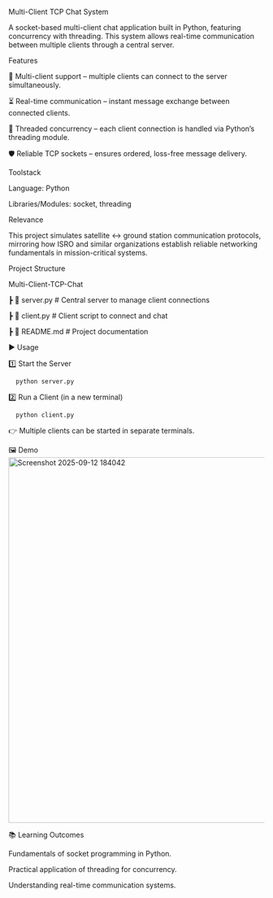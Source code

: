 Multi-Client TCP Chat System

  A socket-based multi-client chat application built in Python, featuring concurrency with threading. This system allows real-time communication between multiple clients through a central server.

Features

  📡 Multi-client support – multiple clients can connect to the server simultaneously.

  ⏳ Real-time communication – instant message exchange between connected clients.

  🧵 Threaded concurrency – each client connection is handled via Python’s threading module.

  🛡️ Reliable TCP sockets – ensures ordered, loss-free message delivery.

Toolstack

  Language: Python

  Libraries/Modules: socket, threading

Relevance

  This project simulates satellite ↔ ground station communication protocols, mirroring how ISRO and similar organizations establish reliable networking fundamentals in mission-critical systems.

Project Structure

  Multi-Client-TCP-Chat
  
   ┣ 📜 server.py   # Central server to manage client connections
   
   ┣ 📜 client.py   # Client script to connect and chat
   
   ┣ 📜 README.md   # Project documentation

▶️ Usage

  1️⃣ Start the Server

      python server.py

  2️⃣ Run a Client (in a new terminal)

      python client.py


  👉 Multiple clients can be started in separate terminals.

🖼️ Demo
<img width="1365" height="719" alt="Screenshot 2025-09-12 184042" src="https://github.com/user-attachments/assets/947310d1-6bf2-41d2-8bf1-f505075cdb87" />

📚 Learning Outcomes

Fundamentals of socket programming in Python.

Practical application of threading for concurrency.

Understanding real-time communication systems.
